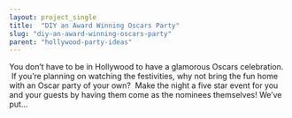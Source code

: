```yaml
---
layout: project_single
title:  "DIY an Award Winning Oscars Party"
slug: "diy-an-award-winning-oscars-party"
parent: "hollywood-party-ideas"
---
```

You don’t have to be in Hollywood to have a glamorous Oscars celebration.  If you’re planning on watching the festivities, why not bring the fun home with an Oscar party of your own?  Make the night a five star event for you and your guests by having them come as the nominees themselves! We’ve put...